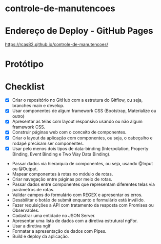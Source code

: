 # controle-de-manutencoes

# Endereço de Deploy - GitHub Pages

https://rcas82.github.io/controle-de-manutencoes/

# Protótipo

# Checklist

- [x] Criar o repositório no GitHub com a estrutura do Gitflow, ou seja, branches main e develop.
- [x] Usar componentes de algum framework CSS (Bootstrap, Materialize ou outro)
- [x] Apresentar as telas com layout responsivo usando ou não algum framework CSS.
- [x] Construir páginas web com o conceito de componentes.
- [x] Criar o layout da aplicação com componentes, ou seja, o cabeçalho e rodapé precisam ser componentes.
- [x] Usar pelo menos dois tipos de data-binding (Interpolation, Property Binding, Event Binding e Two Way Data Binding).
- Passar dados via hierarquia de componentes, ou seja, usando @Input ou @Output.
- Mapear componentes à rotas no módulo de rotas.
- Criar navegação entre páginas por meio de rotas.
- Passar dados entre componentes que representam diferentes telas via parâmetros de rotas.
- Validar campos do formulário com REGEX e apresentar os erros.
- Desabilitar o botão de submit enquanto o formulário está inválido.
- Fazer requisições a API com tratamento da resposta com Promises ou Observables.
- Cadastrar uma entidade no JSON Server.
- Apresentar uma lista de dados com a diretiva estrutural ngFor.
- Usar a diretiva ngIf
- Formatar a apresentação de dados com Pipes.
- Build e deploy da aplicação.

